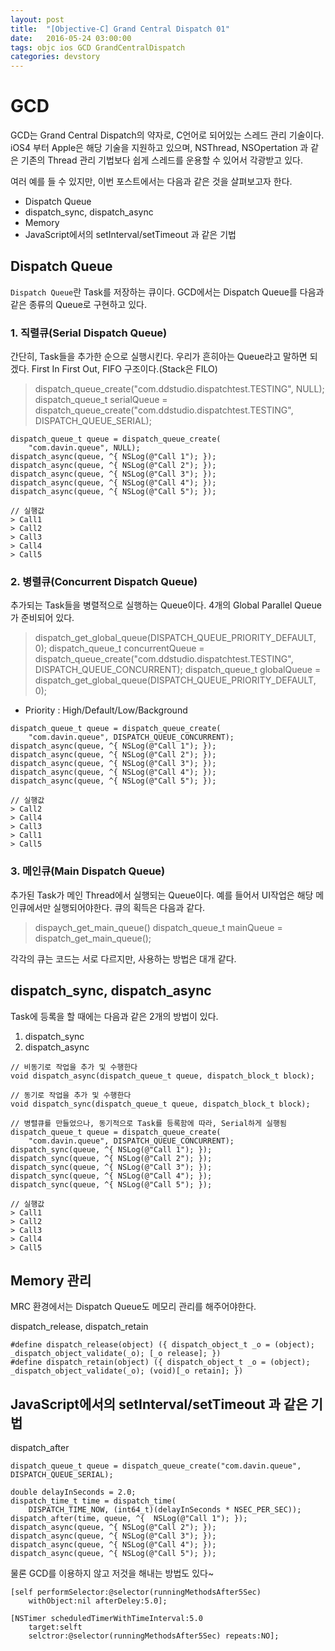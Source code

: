 ```yaml
---
layout: post
title:  "[Objective-C] Grand Central Dispatch 01"
date:   2016-05-24 03:00:00
tags: objc ios GCD GrandCentralDispatch
categories: devstory
---
```


# GCD
GCD는 Grand Central Dispatch의 약자로, C언어로 되어있는 스레드 관리 기술이다. iOS4 부터 Apple은 해당 기술을 지원하고 있으며, NSThread, NSOpertation 과 같은 기존의 Thread 관리 기법보다 쉽게 스레드를 운용할 수 있어서 각광받고 있다.

여러 예를 들 수 있지만, 이번 포스트에서는 다음과 같은 것을 살펴보고자 한다.

- Dispatch Queue
- dispatch_sync, dispatch_async
- Memory
- JavaScript에서의 setInterval/setTimeout 과 같은 기법

## Dispatch Queue
`Dispatch Queue`란 Task를 저장하는 큐이다. GCD에서는 Dispatch Queue를 다음과 같은
종류의 Queue로 구현하고 있다.

### 1. 직렬큐(Serial Dispatch Queue)
간단히, Task들을 추가한 순으로 실행시킨다. 우리가 흔히아는 Queue라고 말하면 되겠다. First In First Out, FIFO 구조이다.(Stack은 FILO)

> dispatch_queue_create("com.ddstudio.dispatchtest.TESTING", NULL);
> dispatch_queue_t serialQueue = dispatch_queue_create("com.ddstudio.dispatchtest.TESTING", DISPATCH_QUEUE_SERIAL);

```objc
dispatch_queue_t queue = dispatch_queue_create(
    "com.davin.queue", NULL);
dispatch_async(queue, ^{ NSLog(@"Call 1"); });
dispatch_async(queue, ^{ NSLog(@"Call 2"); });
dispatch_async(queue, ^{ NSLog(@"Call 3"); });
dispatch_async(queue, ^{ NSLog(@"Call 4"); });
dispatch_async(queue, ^{ NSLog(@"Call 5"); });

// 실행값
> Call1
> Call2
> Call3
> Call4
> Call5
```

### 2. 병렬큐(Concurrent Dispatch Queue)
추가되는 Task들을 병렬적으로 실행하는 Queue이다. 4개의 Global Parallel Queue가 준비되어 있다.

> dispatch_get_global_queue(DISPATCH_QUEUE_PRIORITY_DEFAULT, 0);
> dispatch_queue_t concurrentQueue = dispatch_queue_create("com.ddstudio.dispatchtest.TESTING", DISPATCH_QUEUE_CONCURRENT);
> dispatch_queue_t globalQueue = dispatch_get_global_queue(DISPATCH_QUEUE_PRIORITY_DEFAULT, 0);
- Priority : High/Default/Low/Background

```objc
dispatch_queue_t queue = dispatch_queue_create(
    "com.davin.queue", DISPATCH_QUEUE_CONCURRENT);
dispatch_async(queue, ^{ NSLog(@"Call 1"); });
dispatch_async(queue, ^{ NSLog(@"Call 2"); });
dispatch_async(queue, ^{ NSLog(@"Call 3"); });
dispatch_async(queue, ^{ NSLog(@"Call 4"); });
dispatch_async(queue, ^{ NSLog(@"Call 5"); });

// 실행값
> Call2
> Call4
> Call3
> Call1
> Call5
```

### 3. 메인큐(Main Dispatch Queue)
추가된 Task가 메인 Thread에서 실행되는 Queue이다. 예를 들어서 UI작업은 해당 메인큐에서만 실행되어야한다. 큐의 획득은 다음과 같다.

> dispaych_get_main_queue()
> dispatch_queue_t mainQueue = dispatch_get_main_queue();

각각의 큐는 코드는 서로 다르지만, 사용하는 방법은 대개 같다.


## dispatch_sync, dispatch_async
Task에 등록을 할 때에는 다음과 같은 2개의 방법이 있다.

1. dispatch_sync
2. dispatch_async

```objc
// 비동기로 작업을 추가 및 수행한다
void dispatch_async(dispatch_queue_t queue, dispatch_block_t block);

// 동기로 작업을 추가 및 수행한다
void dispatch_sync(dispatch_queue_t queue, dispatch_block_t block);
```

```objc
// 병렬큐를 만들었으나, 동기적으로 Task를 등록함에 따라, Serial하게 실행됨
dispatch_queue_t queue = dispatch_queue_create(
    "com.davin.queue", DISPATCH_QUEUE_CONCURRENT);
dispatch_sync(queue, ^{ NSLog(@"Call 1"); });
dispatch_sync(queue, ^{ NSLog(@"Call 2"); });
dispatch_sync(queue, ^{ NSLog(@"Call 3"); });
dispatch_sync(queue, ^{ NSLog(@"Call 4"); });
dispatch_sync(queue, ^{ NSLog(@"Call 5"); });

// 실행값
> Call1
> Call2
> Call3
> Call4
> Call5
```

## Memory 관리
MRC 환경에서는 Dispatch Queue도 메모리 관리를 해주어야한다.

dispatch_release, dispatch_retain
```objc
#define dispatch_release(object) ({ dispatch_object_t _o = (object); _dispatch_object_validate(_o); [_o release]; })
#define dispatch_retain(object) ({ dispatch_object_t _o = (object); _dispatch_object_validate(_o); (void)[_o retain]; })
```


## JavaScript에서의 setInterval/setTimeout 과 같은 기법

dispatch_after
```objc
dispatch_queue_t queue = dispatch_queue_create("com.davin.queue", DISPATCH_QUEUE_SERIAL);

double delayInSeconds = 2.0;
dispatch_time_t time = dispatch_time(
    DISPATCH_TIME_NOW, (int64_t)(delayInSeconds * NSEC_PER_SEC));
dispatch_after(time, queue, ^{  NSLog(@"Call 1"); });
dispatch_async(queue, ^{ NSLog(@"Call 2"); });
dispatch_async(queue, ^{ NSLog(@"Call 3"); });
dispatch_async(queue, ^{ NSLog(@"Call 4"); });
dispatch_async(queue, ^{ NSLog(@"Call 5"); });

```

물론 GCD를 이용하지 않고 저것을 해내는 방법도 있다~
```objc
[self performSelector:@selector(runningMethodsAfter5Sec) 
    withObject:nil afterDeley:5.0];

[NSTimer scheduledTimerWithTimeInterval:5.0 
    target:selft 
    selctror:@selector(runningMethodsAfter5Sec) repeats:NO];
```

